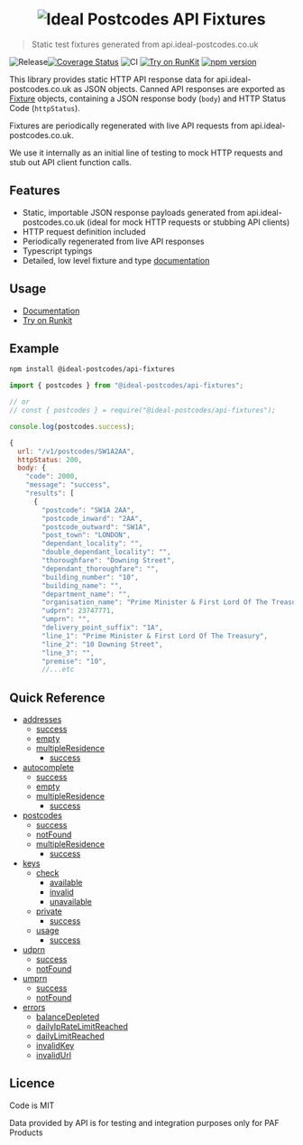 <h1 align="center">
  <img src="https://img.ideal-postcodes.co.uk/API%20Fixtures%20Logo@3x.png" alt="Ideal Postcodes API Fixtures">
</h1>

> Static test fixtures generated from api.ideal-postcodes.co.uk

![Release](https://github.com/ideal-postcodes/api-fixtures/workflows/Release/badge.svg)[![Coverage Status](https://coveralls.io/repos/github/ideal-postcodes/api-fixtures/badge.svg?branch=master)](https://coveralls.io/github/ideal-postcodes/api-fixtures?branch=master)
![CI](https://github.com/ideal-postcodes/api-fixtures/workflows/CI/badge.svg)
[![Try on RunKit](https://badge.runkitcdn.com/@ideal-postcodes/api-fixtures.svg)](https://npm.runkit.com/@ideal-postcodes/api-fixtures)
[![npm version](https://badge.fury.io/js/%40ideal-postcodes%2Fapi-fixtures.svg)](https://badge.fury.io/js/%40ideal-postcodes%2Fapi-fixtures)

This library provides static HTTP API response data for api.ideal-postcodes.co.uk as JSON objects. Canned API responses are exported as [Fixture](https://api-fixtures.ideal-postcodes.dev/interfaces/fixture.html) objects, containing a JSON response body (`body`) and HTTP Status Code (`httpStatus`).

Fixtures are periodically regenerated with live API requests from api.ideal-postcodes.co.uk.

We use it internally as an initial line of testing to mock HTTP requests and stub out API client function calls.

## Features

- Static, importable JSON response payloads generated from api.ideal-postcodes.co.uk (ideal for mock HTTP requests or stubbing API clients)
- HTTP request definition included
- Periodically regenerated from live API responses
- Typescript typings
- Detailed, low level fixture and type [documentation](https://api-fixtures.ideal-postcodes.dev/)

## Usage

- [Documentation](https://api-fixtures.ideal-postcodes.dev/)
- [Try on Runkit](https://npm.runkit.com/@ideal-postcodes/api-fixtures)

## Example

```bash
npm install @ideal-postcodes/api-fixtures
```

```javascript
import { postcodes } from "@ideal-postcodes/api-fixtures";

// or
// const { postcodes } = require("@ideal-postcodes/api-fixtures");

console.log(postcodes.success);

{
  url: "/v1/postcodes/SW1A2AA",
  httpStatus: 200,
  body: {
    "code": 2000,
    "message": "success",
    "results": [
      {
        "postcode": "SW1A 2AA",
        "postcode_inward": "2AA",
        "postcode_outward": "SW1A",
        "post_town": "LONDON",
        "dependant_locality": "",
        "double_dependant_locality": "",
        "thoroughfare": "Downing Street",
        "dependant_thoroughfare": "",
        "building_number": "10",
        "building_name": "",
        "department_name": "",
        "organisation_name": "Prime Minister & First Lord Of The Treasury",
        "udprn": 23747771,
        "umprn": "",
        "delivery_point_suffix": "1A",
        "line_1": "Prime Minister & First Lord Of The Treasury",
        "line_2": "10 Downing Street",
        "line_3": "",
        "premise": "10",
        //...etc
```

## Quick Reference

- [addresses](https://api-fixtures.ideal-postcodes.dev/globals.html#addresses)
  - [success](https://api-fixtures.ideal-postcodes.dev/globals.html#addresses.success)
  - [empty](https://api-fixtures.ideal-postcodes.dev/globals.html#addresses.empty)
  - [multipleResidence](https://api-fixtures.ideal-postcodes.dev/globals.html#addresses.multipleresidence)
    - [success](https://api-fixtures.ideal-postcodes.dev/globals.html#addresses.multipleresidence.success-1)
- [autocomplete](https://api-fixtures.ideal-postcodes.dev/globals.html#autocomplete)
  - [success](https://api-fixtures.ideal-postcodes.dev/globals.html#autocomplete.success-1)
  - [empty](https://api-fixtures.ideal-postcodes.dev/globals.html#autocomplete.empty)
  - [multipleResidence](https://api-fixtures.ideal-postcodes.dev/globals.html#autocomplete.multipleresidence)
    - [success](https://api-fixtures.ideal-postcodes.dev/globals.html#autocomplete.multipleresidence.success-1)
- [postcodes](https://api-fixtures.ideal-postcodes.dev/globals.html#postcodes)
  - [success](https://api-fixtures.ideal-postcodes.dev/globals.html#postcodes.success)
  - [notFound](https://api-fixtures.ideal-postcodes.dev/globals.html#postcodes.notfound)
  - [multipleResidence](https://api-fixtures.ideal-postcodes.dev/globals.html#postcodes.multipleresidence)
    - [success](https://api-fixtures.ideal-postcodes.dev/globals.html#postcodes.multipleresidence.success-1)
- [keys](https://api-fixtures.ideal-postcodes.dev/globals.html#keys)
  - [check](https://api-fixtures.ideal-postcodes.dev/globals.html#keys.check)
    - [available](https://api-fixtures.ideal-postcodes.dev/globals.html#keys.check.available)
    - [invalid](https://api-fixtures.ideal-postcodes.dev/globals.html#keys.check.invalid)
    - [unavailable](https://api-fixtures.ideal-postcodes.dev/globals.html#keys.check.unavailable)
  - [private](https://api-fixtures.ideal-postcodes.dev/globals.html#keys.private)
    - [success](https://api-fixtures.ideal-postcodes.dev/globals.html#keys.private.success)
  - [usage](https://api-fixtures.ideal-postcodes.dev/globals.html#keys.usage)
    - [success](https://api-fixtures.ideal-postcodes.dev/globals.html#keys.usage.success)
- [udprn](https://api-fixtures.ideal-postcodes.dev/globals.html#udprn)
  - [success](https://api-fixtures.ideal-postcodes.dev/globals.html#udprn.success)
  - [notFound](https://api-fixtures.ideal-postcodes.dev/globals.html#udprn.notfound)
- [umprn](https://api-fixtures.ideal-postcodes.dev/globals.html#umprn)
  - [success](https://api-fixtures.ideal-postcodes.dev/globals.html#umprn.success)
  - [notFound](https://api-fixtures.ideal-postcodes.dev/globals.html#umprn.notfound)
- [errors](https://api-fixtures.ideal-postcodes.dev/globals.html#errors)
  - [balanceDepleted](https://api-fixtures.ideal-postcodes.dev/globals.html#errors.balancedepleted)
  - [dailyIpRateLimitReached](https://api-fixtures.ideal-postcodes.dev/globals.html#errors.balancedepleted)
  - [dailyLimitReached](https://api-fixtures.ideal-postcodes.dev/globals.html#errors.dailylimitreached)
  - [invalidKey](https://api-fixtures.ideal-postcodes.dev/globals.html#errors.invalidkey)
  - [invalidUrl](https://api-fixtures.ideal-postcodes.dev/globals.html#errors.invalidurl)

## Licence

Code is MIT

Data provided by API is for testing and integration purposes only for PAF Products
